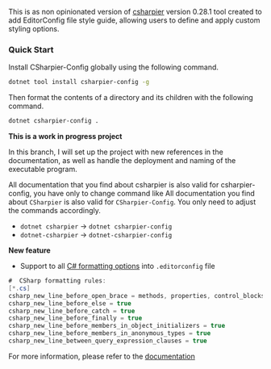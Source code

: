 This is as non opinionated version of [csharpier](https://github.com/belav/csharpier) version 0.28.1 tool created to add EditorConfig file style guide, allowing users to define and apply custom styling options.

### Quick Start
Install CSharpier-Config globally using the following command.
```bash
dotnet tool install csharpier-config -g
```
Then format the contents of a directory and its children with the following command.
```bash
dotnet csharpier-config .
```

**This is a work in progress project**

In this branch, I will set up the project with new references in the documentation, as well as handle the deployment and naming of the executable program.

All documentation that you find about csharpier is also valid for csharpier-config, you have only to change command like
All documentation you find about `CSharpier` is also valid for `CSharpier-Config`. You only need to adjust the commands accordingly.

- `dotnet csharpier` -> `dotnet csharpier-config`
- `dotnet-csharpier` -> `dotnet-csharpier-config`

**New feature**

- Support to all [C# formatting options](https://learn.microsoft.com/en-us/dotnet/fundamentals/code-analysis/style-rules/csharp-formatting-options) into `.editorconfig` file

```csharp
#  CSharp formatting rules:
[*.cs]
csharp_new_line_before_open_brace = methods, properties, control_blocks, types
csharp_new_line_before_else = true
csharp_new_line_before_catch = true
csharp_new_line_before_finally = true
csharp_new_line_before_members_in_object_initializers = true
csharp_new_line_before_members_in_anonymous_types = true
csharp_new_line_between_query_expression_clauses = true
```

For more information, please refer to the [documentation](/docs/Configuration.md)
